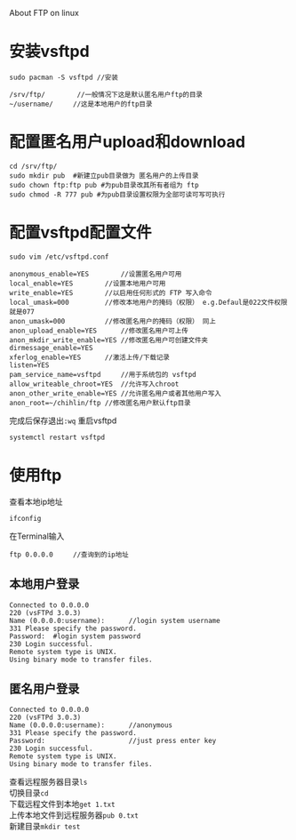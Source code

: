 About FTP on linux
# 安装vsftpd
```
sudo pacman -S vsftpd //安装
```
```
/srv/ftp/        //一般情况下这是默认匿名用户ftp的目录
~/username/     //这是本地用户的ftp目录
```

# 配置匿名用户upload和download
```
cd /srv/ftp/
sudo mkdir pub  #新建立pub目录做为 匿名用户的上传目录
sudo chown ftp:ftp pub #为pub目录改其所有者组为 ftp
sudo chmod -R 777 pub #为pub目录设置权限为全部可读可写可执行
```
# 配置vsftpd配置文件
```
sudo vim /etc/vsftpd.conf
```
```
anonymous_enable=YES		//设置匿名用户可用
local_enable=YES		//设置本地用户可用
write_enable=YES		//以启用任何形式的 FTP 写入命令
local_umask=000			//修改本地用户的掩码（权限） e.g.Defaul是022文件权限就是077
anon_umask=000			//修改匿名用户的掩码（权限） 同上
anon_upload_enable=YES		//修改匿名用户可上传
anon_mkdir_write_enable=YES	//修改匿名用户可创建文件夹
dirmessage_enable=YES
xferlog_enable=YES		//激活上传/下载记录
listen=YES
pam_service_name=vsftpd		//用于系统包的 vsftpd
allow_writeable_chroot=YES	//允许写入chroot
anon_other_write_enable=YES	//允许匿名用户或者其他用户写入
anon_root=~/chihlin/ftp	//修改匿名用户默认ftp目录
```
完成后保存退出```:wq```
重启vsftpd
```
systemctl restart vsftpd
```
# 使用ftp
查看本地ip地址
```
ifconfig
```
在Terminal输入
```
ftp 0.0.0.0     //查询到的ip地址
```
## 本地用户登录
```
Connected to 0.0.0.0
220 (vsFTPd 3.0.3)
Name (0.0.0.0:username):      //login system username
331 Please specify the password.
Password:  #login system password
230 Login successful.
Remote system type is UNIX.
Using binary mode to transfer files.
```
## 匿名用户登录
```
Connected to 0.0.0.0
220 (vsFTPd 3.0.3)
Name (0.0.0.0:username):      //anonymous
331 Please specify the password.
Password:                     //just press enter key
230 Login successful.
Remote system type is UNIX.
Using binary mode to transfer files.
```

查看远程服务器目录```ls```  
切换目录```cd```  
下载远程文件到本地```get 1.txt```  
上传本地文件到远程服务器```pub 0.txt ```  
新建目录```mkdir test```  
